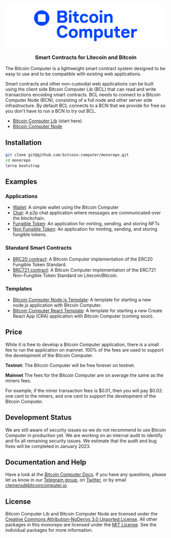 <div align="center">
<img src="imgs/logo@1x.png" alt="bitcoin-computer-logo" border="0"/>

  <p>
    <h3><b>Smart Contracts for Litecoin and Bitcoin</b></h3>
  </p>
</div>

The Bitcoin Computer is a lightweight smart contract system designed to be easy to use and to be compatible with existing web applications.

Smart contracts and other non-custodial web applications can be built using the client side Bitcoin Computer Lib (BCL) that can read and write transactions encoding smart contracts. BCL needs to connect to a Bitcoin Computer Node (BCN), consisting of a full node and other server side infrastructure. By default BCL connects to a BCN that we provide for free so you don't have to run a BCN to try out BCL.
* [Bitcoin Computer Lib](https://github.com/bitcoin-computer/monorepo/tree/main/packages/lib) (start here)
* [Bitcoin Computer Node](https://github.com/bitcoin-computer/monorepo/tree/main/packages/node)

## Installation

```bash
git clone git@github.com:bitcoin-computer/monorepo.git
cd monorepo
lerna bootstrap
```

## Examples

### Applications

* [Wallet](https://github.com/bitcoin-computer/monorepo/tree/main/packages/wallet): A simple wallet using the Bitcoin Computer
* [Chat](https://github.com/bitcoin-computer/monorepo/tree/main/packages/chat): A p2p chat application where messages are communicated over the blockchain.
* [Fungible Token](https://github.com/bitcoin-computer/monorepo/tree/main/packages/fungible-token): An application for minting, sending, and storing NFTs
* [Non Fungible Token](https://github.com/bitcoin-computer/monorepo/tree/main/packages/non-fungible-token): An application for minting, sending, and storing fungible tokens.

### Standard Smart Contracts

* [BRC20 contract](https://github.com/bitcoin-computer/monorepo/tree/main/packages/BRC20): A Bitcoin Computer implementation of the ERC20 Fungible Token Standard.
* [BRC721 contract](https://github.com/bitcoin-computer/monorepo/tree/main/packages/BRC721): A Bitcoin Computer implementation of the ERC721 Non-Fungible Token Standard on Litecoin/Bitcoin.

### Templates
* [Bitcoin Computer Node.js Template](https://github.com/bitcoin-computer/monorepo/tree/main/packages/node-js-boilerplate): A template for starting a new node.js application with Bitcoin Computer.
* [Bitcoin Computer React Template](https://github.com/bitcoin-computer/monorepo/tree/main/packages/create-react-app-template): A template for starting a new Create React App (CRA) application with Bitcoin Computer (coming soon).

## Price

While it is free to develop a Bitcoin Computer application, there is a small fee to run the application on mainnet. 100% of the fees are used to support the development of the Bitcoin Computer.

**Testnet:** The Bitcoin Computer will be free forever on testnet.

**Mainnet** The fees for the Bitcoin Computer are on average the same as the miners fees.

For example, if the miner transaction fees is $0.01, then you will pay $0.02: one cent to the miners, and one cent to support the development of the Bitcoin Computer.

## Development Status

We are still aware of security issues so we do not recommend to use Bitcoin Computer in production yet. We are working on an internal audit to identify and fix all remaining security issues. We estimate that the audit and bug fixes will be completed in January 2023.

## Documentation and Help

Have a look at the [Bitcoin Computer Docs](https://bitcoin-computer.gitbook.io/docs/). If you have any questions, please let us know in our <a href="https://t.me/thebitcoincomputer">Telegram group</a>, on <a href="https://twitter.com/TheBitcoinToken">Twitter</a>, or by email clemens@bitcoincomputer.io.

## License

Bitcoin Computer Lib and Bitcoin Computer Node are licensed under the [Creative Commons Attribution-NoDerivs 3.0 Unported License](https://creativecommons.org/licenses/by-nd/3.0/). All other packages in this monorepo are licensed under the [MIT License](https://opensource.org/licenses/MIT). See the individual packages for more information.
